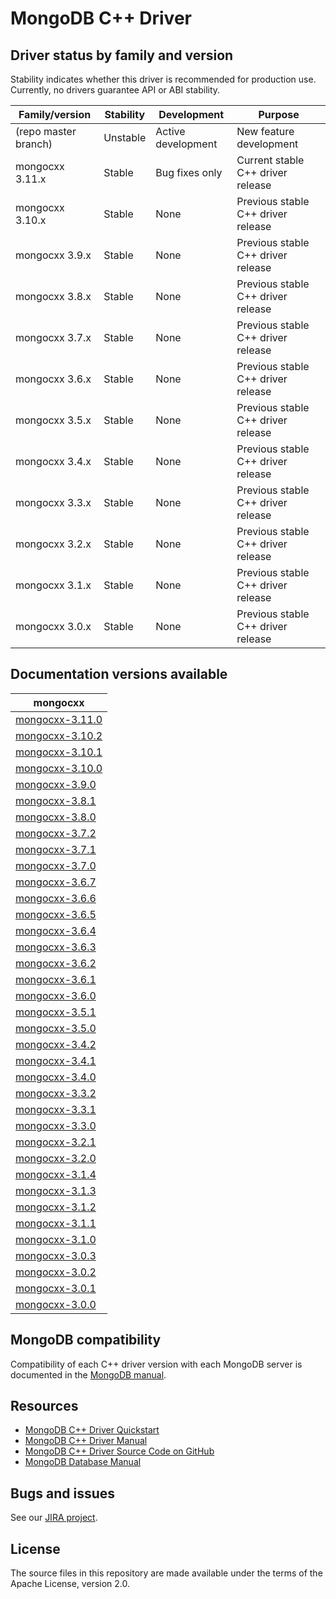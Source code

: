 # MongoDB C++ Driver

## Driver status by family and version

Stability indicates whether this driver is recommended for production use.
Currently, no drivers guarantee API or ABI stability.

| Family/version       | Stability | Development        | Purpose                            |
| -------------------- | --------- | ------------------ | ---------------------------------- |
| (repo master branch) | Unstable  | Active development | New feature development            |
| mongocxx 3.11.x      | Stable    | Bug fixes only     | Current stable C++ driver release  |
| mongocxx 3.10.x      | Stable    | None               | Previous stable C++ driver release |
| mongocxx 3.9.x       | Stable    | None               | Previous stable C++ driver release |
| mongocxx 3.8.x       | Stable    | None               | Previous stable C++ driver release |
| mongocxx 3.7.x       | Stable    | None               | Previous stable C++ driver release |
| mongocxx 3.6.x       | Stable    | None               | Previous stable C++ driver release |
| mongocxx 3.5.x       | Stable    | None               | Previous stable C++ driver release |
| mongocxx 3.4.x       | Stable    | None               | Previous stable C++ driver release |
| mongocxx 3.3.x       | Stable    | None               | Previous stable C++ driver release |
| mongocxx 3.2.x       | Stable    | None               | Previous stable C++ driver release |
| mongocxx 3.1.x       | Stable    | None               | Previous stable C++ driver release |
| mongocxx 3.0.x       | Stable    | None               | Previous stable C++ driver release |

## Documentation versions available

| mongocxx                             |
| ------------------------------------ |
| [mongocxx-3.11.0](../mongocxx-3.11.0)|
| [mongocxx-3.10.2](../mongocxx-3.10.2)|
| [mongocxx-3.10.1](../mongocxx-3.10.1)|
| [mongocxx-3.10.0](../mongocxx-3.10.0)|
| [mongocxx-3.9.0](../mongocxx-3.9.0)  |
| [mongocxx-3.8.1](../mongocxx-3.8.1)  |
| [mongocxx-3.8.0](../mongocxx-3.8.0)  |
| [mongocxx-3.7.2](../mongocxx-3.7.2)  |
| [mongocxx-3.7.1](../mongocxx-3.7.1)  |
| [mongocxx-3.7.0](../mongocxx-3.7.0)  |
| [mongocxx-3.6.7](../mongocxx-3.6.7)  |
| [mongocxx-3.6.6](../mongocxx-3.6.6)  |
| [mongocxx-3.6.5](../mongocxx-3.6.5)  |
| [mongocxx-3.6.4](../mongocxx-3.6.4)  |
| [mongocxx-3.6.3](../mongocxx-3.6.3)  |
| [mongocxx-3.6.2](../mongocxx-3.6.2)  |
| [mongocxx-3.6.1](../mongocxx-3.6.1)  |
| [mongocxx-3.6.0](../mongocxx-3.6.0)  |
| [mongocxx-3.5.1](../mongocxx-3.5.1)  |
| [mongocxx-3.5.0](../mongocxx-3.5.0)  |
| [mongocxx-3.4.2](../mongocxx-3.4.2)  |
| [mongocxx-3.4.1](../mongocxx-3.4.1)  |
| [mongocxx-3.4.0](../mongocxx-3.4.0)  |
| [mongocxx-3.3.2](../mongocxx-3.3.2)  |
| [mongocxx-3.3.1](../mongocxx-3.3.1)  |
| [mongocxx-3.3.0](../mongocxx-3.3.0)  |
| [mongocxx-3.2.1](../mongocxx-3.2.1)  |
| [mongocxx-3.2.0](../mongocxx-3.2.0)  |
| [mongocxx-3.1.4](../mongocxx-3.1.4/) |
| [mongocxx-3.1.3](../mongocxx-3.1.3/) |
| [mongocxx-3.1.2](../mongocxx-3.1.2/) |
| [mongocxx-3.1.1](../mongocxx-3.1.1/) |
| [mongocxx-3.1.0](../mongocxx-3.1.0/) |
| [mongocxx-3.0.3](../mongocxx-3.0.3/) |
| [mongocxx-3.0.2](../mongocxx-3.0.2/) |
| [mongocxx-3.0.1](../mongocxx-3.0.1/) |
| [mongocxx-3.0.0](../mongocxx-3.0.0/) |

## MongoDB compatibility

Compatibility of each C++ driver version with each MongoDB server is documented in the [MongoDB manual](https://www.mongodb.com/docs/drivers/cxx#mongodb-compatibility).

## Resources

* [MongoDB C++ Driver Quickstart](https://www.mongodb.com/docs/languages/cpp/cpp-driver/current/tutorial/)
* [MongoDB C++ Driver Manual](https://www.mongodb.com/docs/languages/cpp/cpp-driver/current/)
* [MongoDB C++ Driver Source Code on GitHub](https://github.com/mongodb/mongo-cxx-driver)
* [MongoDB Database Manual](https://www.mongodb.com/docs/manual/)

## Bugs and issues

See our [JIRA project](https://jira.mongodb.com/browse/CXX).

## License

The source files in this repository are made available under the terms of
the Apache License, version 2.0.
